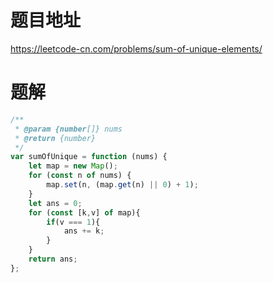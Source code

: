 # 题目地址
https://leetcode-cn.com/problems/sum-of-unique-elements/

# 题解
```js
/**
 * @param {number[]} nums
 * @return {number}
 */
var sumOfUnique = function (nums) {
    let map = new Map();
    for (const n of nums) {
        map.set(n, (map.get(n) || 0) + 1);
    }
    let ans = 0;
    for (const [k,v] of map){
        if(v === 1){
            ans += k;
        }
    }
    return ans;
};
```